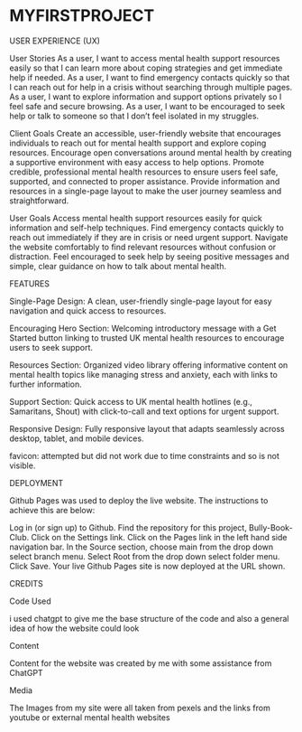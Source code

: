 # MYFIRSTPROJECT

USER EXPERIENCE (UX)

User Stories
As a user, I want to access mental health support resources easily so that I can learn more about coping strategies and get immediate help if needed.
As a user, I want to find emergency contacts quickly so that I can reach out for help in a crisis without searching through multiple pages.
As a user, I want to explore information and support options privately so I feel safe and secure browsing.
As a user, I want to be encouraged to seek help or talk to someone so that I don’t feel isolated in my struggles.

Client Goals
Create an accessible, user-friendly website that encourages individuals to reach out for mental health support and explore coping resources.
Encourage open conversations around mental health by creating a supportive environment with easy access to help options.
Promote credible, professional mental health resources to ensure users feel safe, supported, and connected to proper assistance.
Provide information and resources in a single-page layout to make the user journey seamless and straightforward.

User Goals
Access mental health support resources easily for quick information and self-help techniques.
Find emergency contacts quickly to reach out immediately if they are in crisis or need urgent support.
Navigate the website comfortably to find relevant resources without confusion or distraction.
Feel encouraged to seek help by seeing positive messages and simple, clear guidance on how to talk about mental health.


FEATURES

Single-Page Design: A clean, user-friendly single-page layout for easy navigation and quick access to resources.

Encouraging Hero Section: Welcoming introductory message with a Get Started button linking to trusted UK mental health resources to encourage users to seek support.

Resources Section: Organized video library offering informative content on mental health topics like managing stress and anxiety, each with links to further information.

Support Section: Quick access to UK mental health hotlines (e.g., Samaritans, Shout) with click-to-call and text options for urgent support.

Responsive Design: Fully responsive layout that adapts seamlessly across desktop, tablet, and mobile devices.

favicon: attempted but did not work due to time constraints and so is not visible.

DEPLOYMENT

Github Pages was used to deploy the live website. The instructions to achieve this are below:

Log in (or sign up) to Github.
Find the repository for this project, Bully-Book-Club.
Click on the Settings link.
Click on the Pages link in the left hand side navigation bar.
In the Source section, choose main from the drop down select branch menu. Select Root from the drop down select folder menu.
Click Save. Your live Github Pages site is now deployed at the URL shown.

CREDITS 

Code Used

i used chatgpt to give me the base structure of the code and also a general idea of how the website could look

Content

Content for the website was created by me with some assistance from ChatGPT

Media

The Images from my site were all taken from pexels and the links from youtube or external mental health websites
